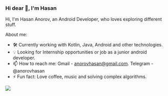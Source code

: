 ### Hi dear 👋, I'm Hasan

Hi, I'm Hasan Anorov, an Android Developer, who loves exploring different stuff.

About me:

- 🛠 Currently working with Kotlin, Java, Android and other technologies.
- 💡 Looking for Internship opportunities or job as a junior android developer.
- 📫 How to reach me: Gmail - anorovhasan@gmail.com.
                      Telegram - @anorovhasan
- ⚡ Fun fact: Love coffee, music and solving complex algorithms.

<img src = "https://github-readme-stats.vercel.app/api?username=HasanAnorov&&show_icons=true&title_color=ffffff&icon_color=bb2acf&text_color=daf7dc&bg_color=151515">
